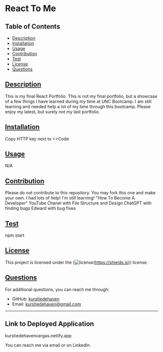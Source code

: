 # React To Me

## Table of Contents

- [Description](#description)
- [Installation](#installation)
- [Usage](#usage)
- [Contribution](#contribution)
- [Test](#test)
- [License](#license)
- [Questions](#questions)

## [Description](#description)

This is my final React Portfolio. This is not my final portfolio, but a showcase of a few things I have learned during my time at UNC Bootcamp. I am still learning and needed help a lot of my time through this bootcamp. Please enjoy my latest, but surely not my last portfolio.

## [Installation](#installation)

Copy HTTP key next to <>Code

## [Usage](#usage)

N/A

## [Contribution](#contribution)

Please do not contribute to this repository. You may fork this one and make your own.
I had lots of help! I'm still learning!
"How To Become A Developer" YouTube Chanel with File Structure and Design
ChatGPT with finding bugs
Edward with bug fixes

## [Test](#test)

npm start

## [License](#license)

This project is licensed under the (![license](https://img.shields.io/badge/license-MIT-blue)(https://shields.io)) license.

## [Questions](#questions)

For additional questions, you can reach me through:

- GitHub: [kurstiedehaven](https://github.com/kurstiedehaven)
- Email: kurstiedehaven@gmail.com

---

## Link to Deployed Application

kurstiedehavenvargas.netlify.app

You can reach me via email or on LinkedIn.
